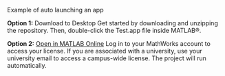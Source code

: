 Example of auto launching an app

**Option 1:** Download to Desktop Get started by downloading and unzipping the repository. Then, double-click the Test.app file inside MATLAB®.

**Option 2:** [Open in MATLAB Online](https://matlab.mathworks.com/open/github/v1?repo=rorymadams/TestAppLaunc&file=myApp.app)
Log in to your MathWorks account to access your license. If you are associated with a university, use your university email to access a campus-wide license. The project will run automatically.


